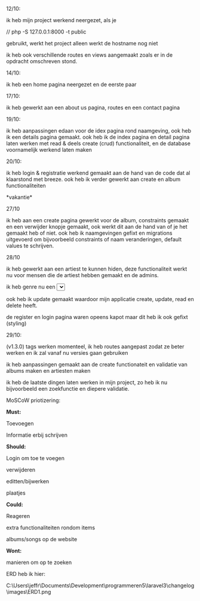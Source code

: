 12/10:



ik heb mijn project werkend neergezet, als je

// php -S 127.0.0.1:8000 -t public

gebruikt, werkt het project alleen werkt de hostname nog niet

ik heb ook verschillende routes en views aangemaakt zoals er in de opdracht omschreven stond. 


14/10:

ik heb een home pagina neergezet en de eerste paar

17/10:

ik heb gewerkt aan een  about us pagina, routes en een contact pagina



19/10:



ik heb aanpassingen edaan voor de idex pagina rond naamgeving, ook heb ik een details pagina gemaakt. ook heb ik de index pagina en detail pagina laten werken met read & deels create (crud) functionaliteit, en de database voornamelijk werkend laten maken



20/10:



ik heb login & registratie werkend gemaakt aan de hand van de code dat al klaarstond met breeze. ook heb ik verder gewerkt aan create en album functionaliteiten





\*vakantie\*



27/10



ik heb aan een create pagina gewerkt voor de album, constraints gemaakt en een verwijder knopje gemaakt, ook werkt dit aan de hand van of je het gemaakt heb of niet. ook heb ik naamgevingen gefixt en migrations uitgevoerd om bijvoorbeeld constraints of naam veranderingen, default values te schrijven.



28/10



ik heb gewerkt aan een artiest te kunnen hiden, deze functionaliteit werkt nu voor mensen die de artiest hebben gemaakt en de admins.

ik heb genre nu een <select> gemaakt in plaats van een text invoerveld. ook heb ik tags toegevoegd om te filteren op genres (werkt nog niet volledig)

ook heb ik update gemaakt waardoor mijn applicatie create, update, read en delete heeft.

de register en login pagina waren opeens kapot maar dit heb ik ook gefixt (styling)

29/10:

(v1.3.0) tags werken momenteel, ik heb routes aangepast zodat ze beter werken en ik zal vanaf nu versies gaan gebruiken


ik heb aanpassingen gemaakt aan de create functionateit en validatie van albums maken en artiesten maken

ik heb de laatste dingen laten werken in mijn project, zo heb ik nu bijvoorbeeld een zoekfunctie en diepere validatie.


MoSCoW priotizering:


**Must:**



Toevoegen

Informatie erbij schrijven



**Should:**



Login om toe te voegen

verwijderen

editten/bijwerken

plaatjes



**Could:**



Reageren

extra functionaliteiten rondom items

albums/songs op de website



**Wont:**



manieren om op te zoeken





ERD heb ik hier:

C:\\Users\\jeffr\\Documents\\Development\\programmeren5\\laravel3\\changelog\\images\\ERD1.png

